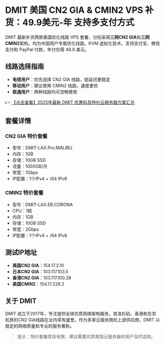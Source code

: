 # DMIT 美国 CN2 GIA & CMIN2 VPS 补货：49.9美元-年 支持多支付方式

DMIT 最新补货两款美国优化线路 VPS 套餐，分别采用**三网CN2 GIA**和**三网CMIN2**架构，均为中国用户专属优化线路。KVM 虚拟化技术，支持支付宝、微信支付和 PayPal 付款，年付仅需 49.9 美元。

## 线路选择指南
- **电信用户**：优先选择 CN2 GIA 线路，低延迟更稳定
- **移动用户**：建议使用 CMIN2 线路，速度更优
- **联通用户**：两种线路均可流畅使用

👉 [【点击查看】2025年最新 DMIT 优惠码及特价云服务器方案汇总](https://bit.ly/dmit_coupon)

## 套餐详情

### CN2 GIA 特价套餐
- 型号：DMIT-LAX.Pro.MALIBU
- 内存：1GB
- 存储：10GB SSD
- 流量：1000GB/月
- 带宽：1Gbps
- IP配置：1个IPv4 + /64 IPv6

### CMIN2 特价套餐  
- 型号：DMIT-LAX.EB.CORONA
- CPU：1核
- 内存：1GB  
- 存储：10GB SSD
- 带宽：2Gbps
- IP配置：1个IPv4 + /64 IPv6

## 测试IP地址
- **美国CN2 GIA**：154.17.2.10
- **日本CN2 GIA**：103.117.103.5  
- **香港CN2 GIA**：103.117.100.28
- **美国CMIN2**：154.17.226.2

## 关于 DMIT
DMIT 成立于2017年，专注提供全球优质网络架构服务，其洛杉矶、香港和东京机房的CN2 GIA线路在业内享有盛誉。作为多家云服务商的上游供应商，DMIT 以稳定的网络质量和专业的服务著称。

> 提示：特价套餐库存有限，建议需要优质美国云服务器的用户及时选购。